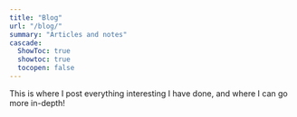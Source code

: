 ```yaml
---
title: "Blog"
url: "/blog/"
summary: "Articles and notes"
cascade:
  ShowToc: true
  showtoc: true
  tocopen: false
---
```


This is where I post everything interesting I have done, and where I can go more in-depth!



